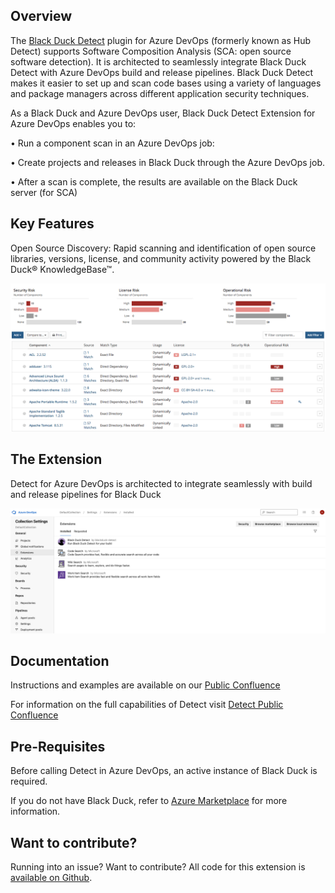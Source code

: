## Overview ##

The [Black Duck Detect](https://documentation.blackduck.com/bundle/detect/page/integrations/azureplugin/azure.html) plugin for Azure DevOps (formerly known as Hub Detect) supports Software Composition Analysis (SCA: open source software detection). It is architected to seamlessly integrate Black Duck Detect with Azure DevOps build and release pipelines. Black Duck Detect makes it easier to set up and scan code bases using a variety of languages and package managers across different application security techniques.  

As a Black Duck and Azure DevOps user, Black Duck Detect Extension for Azure DevOps enables you to:

•	Run a component scan in an Azure DevOps job:

•	Create projects and releases in Black Duck through the Azure DevOps job.
	
•	After a scan is complete, the results are available on the Black Duck server (for SCA)


## Key Features ## 

Open Source Discovery: Rapid scanning and identification of open source libraries, versions, license, and community activity powered by the Black Duck® KnowledgeBase™.

![catalog](images/catalog.png)


## The Extension ##

Detect for Azure DevOps is architected to integrate seamlessly with build and release pipelines for Black Duck

![extension](images/bd-extension.png)

## Documentation ##

Instructions and examples are available on our [Public Confluence](https://documentation.blackduck.com/bundle/detect/page/integrations/azureplugin/azure.html)

For information on the full capabilities of Detect visit [Detect Public Confluence](https://documentation.blackduck.com/bundle/detect/page/introduction.html)

## Pre-Requisites ##

Before calling Detect in Azure DevOps, an active instance of Black Duck is required.

If you do not have Black Duck, refer to [Azure Marketplace](https://azuremarketplace.microsoft.com/en-us/marketplace/apps/black-duck-software.blackduck_hub_431) for more information.

## Want to contribute? ##

Running into an issue? Want to contribute? All code for this extension is [available on Github](https://github.com/blackducksoftware/detect-ado).  
